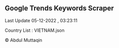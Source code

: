

## Google Trends Keywords Scraper 
 
Last Update 05-12-2022 , 03:23:11

Country List :
VIETNAM.json



© Abdul Muttaqin 
